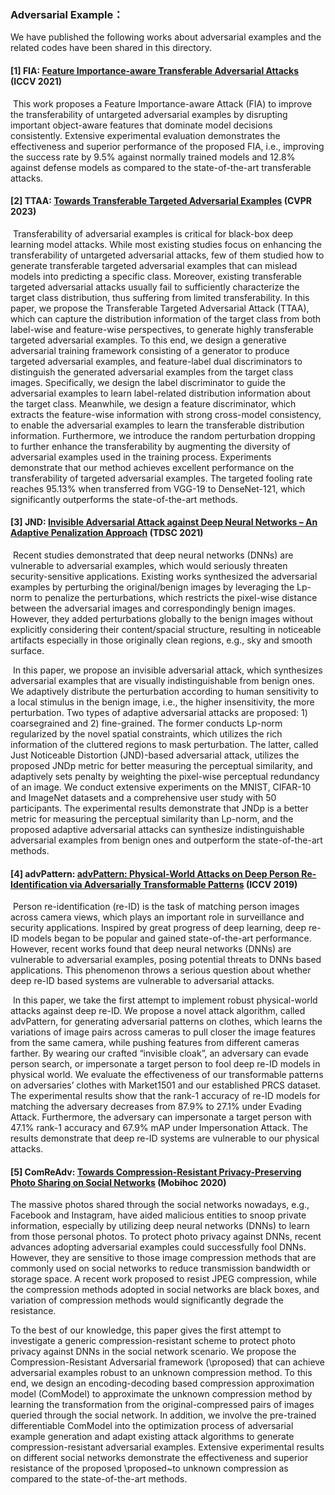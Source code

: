 ### Adversarial Example：

We have published the following works about adversarial examples and the related codes have been shared in this directory.

#### [1] **FIA: [Feature Importance-aware Transferable Adversarial Attacks](https://arxiv.org/pdf/2107.14185.pdf)  (ICCV 2021)**

​	This work proposes a Feature Importance-aware Attack (FIA) to improve the transferability of untargeted adversarial examples by disrupting important object-aware features that dominate model decisions consistently. Extensive experimental evaluation demonstrates the effectiveness and superior performance of the proposed FIA, i.e., improving the success rate by 9.5% against normally trained models and 12.8% against defense models as compared to the state-of-the-art transferable attacks.

#### [2] **TTAA: [Towards Transferable Targeted Adversarial Examples](https://openaccess.thecvf.com/content/CVPR2023/html/Wang_Towards_Transferable_Targeted_Adversarial_Examples_CVPR_2023_paper.html)  (CVPR 2023)**

​	Transferability of adversarial examples is critical for black-box deep learning model attacks. While most existing studies focus on enhancing the transferability of untargeted adversarial attacks, few of them studied how to generate transferable targeted adversarial examples that can mislead models into predicting a specific class. Moreover, existing transferable targeted adversarial attacks usually fail to sufficiently characterize the target class distribution, thus suffering from limited transferability. In this paper, we propose the Transferable Targeted Adversarial Attack (TTAA), which can capture the distribution information of the target class from both label-wise and feature-wise perspectives, to generate highly transferable targeted adversarial examples. To this end, we design a generative adversarial training framework consisting of a generator to produce targeted adversarial examples, and feature-label dual discriminators to distinguish the generated adversarial examples from the target class images. Specifically, we design the label discriminator to guide the adversarial examples to learn label-related distribution information about the target class. Meanwhile, we design a feature discriminator, which extracts the feature-wise information with strong cross-model consistency, to enable the adversarial examples to learn the transferable distribution information. Furthermore, we introduce the random perturbation dropping to further enhance the transferability by augmenting the diversity of adversarial examples used in the training process. Experiments demonstrate that our method achieves excellent performance on the transferability of targeted adversarial examples. The targeted fooling rate reaches 95.13% when transferred from VGG-19 to DenseNet-121, which significantly outperforms the state-of-the-art methods.

#### [3] **JND: [Invisible Adversarial Attack against Deep Neural Networks – An Adaptive Penalization Approach](https://ieeexplore.ieee.org/abstract/document/8781934)  (TDSC 2021)**

​	Recent studies demonstrated that deep neural networks (DNNs) are vulnerable to adversarial examples, which would seriously threaten security-sensitive applications. Existing works synthesized the adversarial examples by perturbing the original/benign images by leveraging the Lp-norm to penalize the perturbations, which restricts the pixel-wise distance between the adversarial images and correspondingly benign images. However, they added perturbations globally to the benign images without explicitly considering their content/spacial structure, resulting in noticeable artifacts especially in those originally clean regions, e.g., sky and smooth surface. 

​	In this paper, we propose an invisible adversarial attack, which synthesizes adversarial examples that are visually indistinguishable from benign ones. We adaptively distribute the perturbation according to human sensitivity to a local stimulus in the benign image, i.e., the higher insensitivity, the more perturbation. Two types of adaptive adversarial attacks are proposed: 1) coarsegrained and 2) fine-grained. The former conducts Lp-norm regularized by the novel spatial constraints, which utilizes the rich information of the cluttered regions to mask perturbation. The latter, called Just Noticeable Distortion (JND)-based adversarial attack, utilizes the proposed JNDp metric for better measuring the perceptual similarity, and adaptively sets penalty by weighting the pixel-wise perceptual redundancy of an image. We conduct extensive experiments on the MNIST, CIFAR-10 and ImageNet datasets and a comprehensive user study with 50 participants. The experimental results demonstrate that JNDp is a better metric for measuring the perceptual similarity than Lp-norm, and the proposed adaptive adversarial attacks can synthesize indistinguishable adversarial examples from benign ones and outperform the state-of-the-art methods.

#### [4] **advPattern: [advPattern: Physical-World Attacks on Deep Person Re-Identification via Adversarially Transformable Patterns](https://openaccess.thecvf.com/content_ICCV_2019/html/Wang_advPattern_Physical-World_Attacks_on_Deep_Person_Re-Identification_via_Adversarially_Transformable_ICCV_2019_paper.html)  (ICCV 2019)**

​	Person re-identification (re-ID) is the task of matching person images across camera views, which plays an important role in surveillance and security applications. Inspired by great progress of deep learning, deep re-ID models began to be popular and gained state-of-the-art performance. However, recent works found that deep neural networks (DNNs) are vulnerable to adversarial examples, posing potential threats to DNNs based applications. This phenomenon throws a serious question about whether deep re-ID based systems are vulnerable to adversarial attacks. 

​	In this paper, we take the first attempt to implement robust physical-world attacks against deep re-ID. We propose a novel attack algorithm, called advPattern, for generating adversarial patterns on clothes, which learns the variations of image pairs across cameras to pull closer the image features from the same camera, while pushing features from different cameras farther. By wearing our crafted “invisible cloak”, an adversary can evade person search, or impersonate a target person to fool deep re-ID models in physical world. We evaluate the effectiveness of our transformable patterns on adversaries’ clothes with Market1501 and our established PRCS dataset. The experimental results show that the rank-1 accuracy of re-ID models for matching the adversary decreases from 87.9% to 27.1% under Evading Attack. Furthermore, the adversary can impersonate a target person with 47.1% rank-1 accuracy and 67.9% mAP under Impersonation Attack. The results demonstrate that deep re-ID systems are vulnerable to our physical attacks.

  #### [5] **ComReAdv: [Towards Compression-Resistant Privacy-Preserving Photo Sharing on Social Networks](https://dl.acm.org/doi/10.1145/3397166.3409141)  (Mobihoc 2020)**

  The massive photos shared through the social networks nowadays, e.g., Facebook and Instagram, have aided malicious entities to snoop private information, especially by utilizing deep neural networks (DNNs) to learn from those personal photos. To protect photo privacy against DNNs, recent advances adopting adversarial examples could successfully fool DNNs. However, they are sensitive to those image compression methods that are commonly used on social networks to reduce transmission bandwidth or storage space. A recent work proposed to resist JPEG compression, while the compression methods adopted in social networks are black boxes, and variation of compression methods would significantly degrade the resistance.

  To the best of our knowledge, this paper gives the first attempt to investigate a generic compression-resistant scheme to protect photo privacy against DNNs in the social network scenario. We propose the Compression-Resistant Adversarial framework (\proposed) that can achieve adversarial examples robust to an unknown compression method. To this end, we design an encoding-decoding based compression approximation model (ComModel) to approximate the unknown compression method by learning the transformation from the original-compressed pairs of images queried through the social network. In addition, we involve the pre-trained differentiable ComModel into the optimization process of adversarial example generation and adapt existing attack algorithms to generate compression-resistant adversarial examples. Extensive experimental results on different social networks demonstrate the effectiveness and superior resistance of the proposed \proposed~to unknown compression as compared to the state-of-the-art methods.
